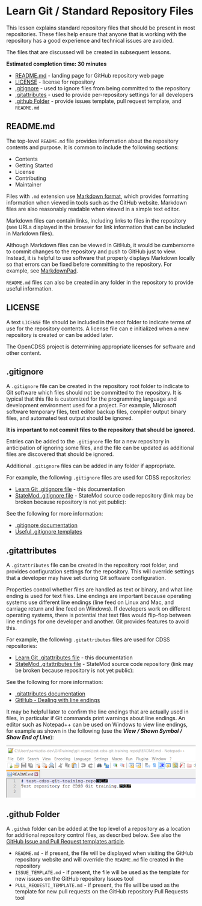 # Learn Git / Standard Repository Files #

This lesson explains standard repository files that should be present in most repositories.
These files help ensure that anyone that is working with the repository has a good experience and
technical issues are avoided.

The files that are discussed will be created in subsequent lessons.

**Estimated completion time:  30 minutes**

* [README.md](#readmemd) - landing page for GitHub repository web page
* [LICENSE](#license) - license for repository
* [.gitignore](#gitignore) - used to ignore files from being committed to the repository
* [.gitattributes](#gitattributes) - used to provide per-repository settings for all developers
* [.github Folder](#github-folder) - provide issues template, pull request template, and `README.md`

## README.md ##

The top-level `README.md` file provides information about the repository contents and purpose.
It is common to include the following sections:

* Contents
* Getting Started
* License
* Contributing
* Maintainer

Files with `.md` extension use [Markdown format](https://guides.github.com/features/mastering-markdown/),
which provides formatting information when viewed in tools such as the GitHub website.
Markdown files are also reasonably readable when viewed in a simple text editor.

Markdown files can contain links, including links to files in the repository (see URLs displayed in the browser for link
information that can be included in Markdown files).

Although Markdown files can be viewed in GitHub, it would be cumbersome to commit changes to the repository and
push to GitHub just to view.
Instead, it is helpful to use software that properly displays Markdown locally so that errors can be fixed before
committing to the repository.  For example, see [MarkdownPad](http://markdownpad.com/).

`README.md` files can also be created in any folder in the repository to provide useful information.

## LICENSE ##

A text `LICENSE` file should be included in the root folder to indicate terms of use for the repository contents.
A license file can e initialized when a new repository is created or can be added later.

The OpenCDSS project is determining appropriate licenses for software and other content.

## .gitignore ##

A `.gitignore` file can be created in the repository root folder to indicate to Git software which files
should not be committed to the repository.
It is typical that this file is customized for the programming language and development environment used for a project.
For example, Microsoft software temporary files, text editor backup files, compiler output binary files,
and automated test output should be ignored.

**It is important to not commit files to the repository that should be ignored.**

Entries can be added to the `.gitignore` file for a new repository in anticipation of ignoring some files,
and the file can be updated as additional files are discovered that should be ignored.

Additional `.gitignore` files can be added in any folder if appropriate.

For example, the following `.gitignore` files are used for CDSS repositories:

* [Learn Git .gitignore file](https://github.com/OpenWaterFoundation/cdss-learn-git/blob/master/.gitignore) - this documentation
* [StateMod .gitignore file](https://github.com/OpenWaterFoundation/cdss-app-statemod-fortran/blob/master/.gitignore) - StateMod
source code repository (link may be broken because repository is not yet public):

See the following for more information:

* [.gitignore documentation](https://git-scm.com/docs/gitignore)
* [Useful .gitignore templates](https://github.com/github/gitignore)

## .gitattributes ##

A `.gitattributes` file can be created in the repository root folder,
and provides configuration settings for the repository.
This will override settings that a developer may have set during Git software configuration.

Properties control whether files are handled as text or binary,
and what line ending is used for text files.
Line endings are important because operating systems use different line endings (line feed on Linux and Mac,
and carriage return and line feed on Windows).
If developers work on different operating systems, there is potential that text files would flip-flop between
line endings for one developer and another.  Git provides features to avoid this.

For example, the following `.gitattributes` files are used for CDSS repositories:

* [Learn Git .gitattributes file](https://github.com/OpenWaterFoundation/cdss-learn-git/blob/master/.gitattributes) - this documentation
* [StateMod .gitattributes file](https://github.com/OpenWaterFoundation/cdss-app-statemod-fortran/blob/master/.gitattributes) - StateMod
source code repository (link may be broken because repository is not yet public):

See the following for more information:

* [.gitattributes documentation](https://git-scm.com/docs/gitattributes)
* [GitHub - Dealing with line endings](https://help.github.com/articles/dealing-with-line-endings/)

It may be helpful later to confirm the line endings that are actually used in files,
in particular if Git commands print warnings about line endings.
An editor such as Notepad++ can be used on Windows to view line endings, for example as shown in the following
(use the ***View / Shown Symbol / Show End of Line***):

![Line ending](images/line-ending-editor.png)

## .github Folder #

A `.github` folder can be added at the top level of a repository as a location for additional repository control files,
as described below.  See also the [GitHub Issue and Pull Request templates article](https://github.com/blog/2111-issue-and-pull-request-templates).

* `README.md` - if present, the file will be displayed when visiting the GitHub repository website and will override
the `README.md` file created in the repository 
* `ISSUE_TEMPLATE.md` - if present, the file will be used as the template for new issues on the GitHub repository Issues tool
* `PULL_REQUESTI_TEMPLATE.md` - if present, the file will be used as the template for new pull requests on the GitHub repository Pull Requests tool
